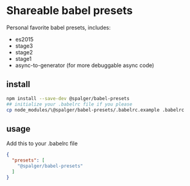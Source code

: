 # Shareable babel presets

Personal favorite babel presets, includes:

 - es2015
 - stage3
 - stage2
 - stage1
 - async-to-generator (for more debuggable async code)

## install

```sh
npm install --save-dev @spalger/babel-presets
## initialize your .babelrc file if you please
cp node_modules/\@spalger/babel-presets/.babelrc.example .babelrc
```

## usage

Add this to your .babelrc file

```json
{
  "presets": [
    "@spalger/babel-presets"
  ]
}
```

